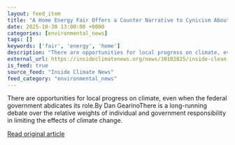 ```yaml
---
layout: feed_item
title: "A Home Energy Fair Offers a Counter Narrative to Cynicism About Climate Change"
date: 2025-10-30 13:00:00 +0000
categories: [environmental_news]
tags: []
keywords: ['fair', 'energy', 'home']
description: "There are opportunities for local progress on climate, even when the federal government abdicates its role"
external_url: https://insideclimatenews.org/news/30102025/inside-clean-energy-ohio-expo-highlights-local-progress/
is_feed: true
source_feed: "Inside Climate News"
feed_category: "environmental_news"
---
```


There are opportunities for local progress on climate, even when the federal government abdicates its role.By Dan GearinoThere is a long-running debate over the relative weights of individual and government responsibility in limiting the effects of climate change.

[Read original article](https://insideclimatenews.org/news/30102025/inside-clean-energy-ohio-expo-highlights-local-progress/)
